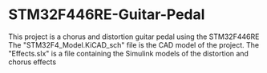 # STM32F446RE-Guitar-Pedal
This project is a chorus and distortion guitar pedal using the STM32F446RE
The "STM32F4_Model.KiCAD_sch" file is the CAD model of the project.
The "Effects.slx" is a file containing the Simulink models of the distortion and chorus effects

